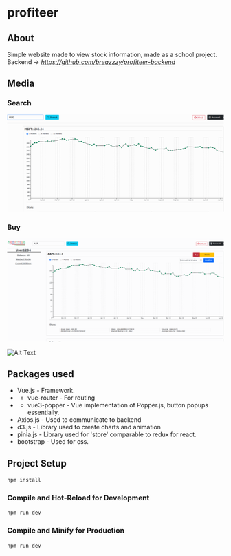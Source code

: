 # profiteer

## About

Simple website made to view stock information, made as a school project.
Backend -> *https://github.com/breazzzy/profiteer-backend*

## Media

### Search

![Alt Text](https://github.com/breazzzy/profiteer-frontend/blob/4e82fd6c3f96f2682866f2ef17bc3b68c097e5a4/git_show/animation.gif)

### Buy

![Alt Text](https://github.com/breazzzy/profiteer-frontend/blob/0254558d40c8b61933b6d8536b97fc31266cb31a/git_show/buy_animation.gif)

![Alt Text](https://github.com/breazzzy/profiteer-frontend/blob/6d58f7555368e80a45f6974da7c26a22f5ee1349/git_show/gen_animation.gif)

## Packages used

- Vue.js - Framework.
- - vue-router - For routing
- - vue3-popper - Vue implementation of Popper.js, button popups essentially.
- Axios.js - Used to communicate to backend
- d3.js - Library used to create charts and animation
- pinia.js - Library used for 'store' comparable to redux for react.
- bootstrap - Used for css.

## Project Setup

```sh
npm install
```

### Compile and Hot-Reload for Development

```sh
npm run dev
```

### Compile and Minify for Production

```sh
npm run dev
```
